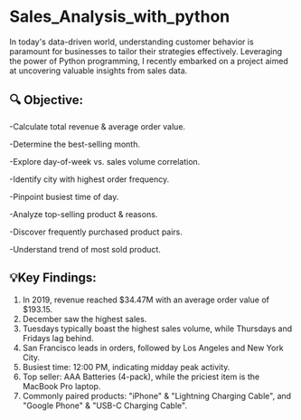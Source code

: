 # Sales_Analysis_with_python
In today's data-driven world, understanding customer behavior is paramount for businesses to tailor their strategies effectively. Leveraging the power of Python programming, I recently embarked on a project aimed at uncovering valuable insights from sales data.

## 🔍 Objective:
  -Calculate total revenue & average order value.
  
  -Determine the best-selling month. 
  
  -Explore day-of-week vs. sales volume correlation. 
  
  -Identify city with highest order frequency.
  
  -Pinpoint busiest time of day. 
  
  -Analyze top-selling product & reasons. 
  
  -Discover frequently purchased product pairs. 
  
  -Understand trend of most sold product. 

## 💡Key Findings:
	
  1. In 2019, revenue reached $34.47M with an average order value of $193.15.
  2. December saw the highest sales.
  3. Tuesdays typically boast the highest sales volume, while Thursdays and Fridays lag behind.
  4. San Francisco leads in orders, followed by Los Angeles and New York City.
  5. Busiest time: 12:00 PM, indicating midday peak activity.
  6. Top seller: AAA Batteries (4-pack), while the priciest item is the MacBook Pro laptop.
  7. Commonly paired products: "iPhone" & "Lightning Charging Cable", and "Google Phone" & "USB-C Charging Cable".
